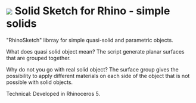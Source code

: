 # <img src=“https://github.com/andrasaa/Vazlat3D/simples.png”> Solid Sketch for Rhino - simple solids 

"RhinoSketch" librray for simple quasi-solid and parametric objects.

What does quasi solid object mean? 
The script generate planar surfaces that are grouped together. 

Why do not you go with real solid object?
The surface group gives the possibility to apply different materials on each side of the object that is not possible with solid objects.

Technical:
Developed in Rhinoceros 5.
